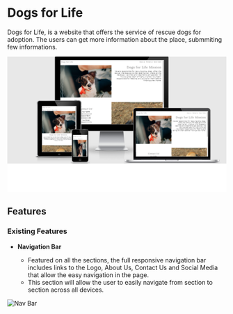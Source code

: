 # Dogs for Life

Dogs for Life, is a website that offers the service of rescue dogs for adoption.
The users can get more information about the place, submmiting few informations.

![Responsice Mockup](https://github.com/vitorvhs/Dogs-for-Life/blob/4d212d2e4b5de78fa7db03b5f0ae17eef8af0e24/assets/images/diferent-screens.png)


## Features 

### Existing Features

- __Navigation Bar__

  - Featured on all the sections, the full responsive navigation bar includes links to the Logo, About Us, Contact Us and Social Media that allow the easy navigation in the page.
  - This section will allow the user to easily navigate from section to section across all devices. 

![Nav Bar]()

